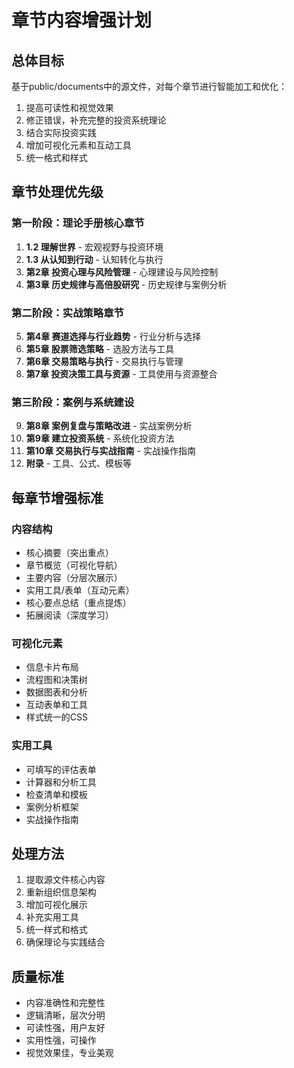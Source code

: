 # 章节内容增强计划

## 总体目标
基于public/documents中的源文件，对每个章节进行智能加工和优化：
1. 提高可读性和视觉效果
2. 修正错误，补充完整的投资系统理论
3. 结合实际投资实践
4. 增加可视化元素和互动工具
5. 统一格式和样式

## 章节处理优先级

### 第一阶段：理论手册核心章节
1. **1.2 理解世界** - 宏观视野与投资环境
2. **1.3 从认知到行动** - 认知转化与执行
3. **第2章 投资心理与风险管理** - 心理建设与风险控制
4. **第3章 历史规律与高倍股研究** - 历史规律与案例分析

### 第二阶段：实战策略章节
5. **第4章 赛道选择与行业趋势** - 行业分析与选择
6. **第5章 股票筛选策略** - 选股方法与工具
7. **第6章 交易策略与执行** - 交易执行与管理
8. **第7章 投资决策工具与资源** - 工具使用与资源整合

### 第三阶段：案例与系统建设
9. **第8章 案例复盘与策略改进** - 实战案例分析
10. **第9章 建立投资系统** - 系统化投资方法
11. **第10章 交易执行与实战指南** - 实战操作指南
12. **附录** - 工具、公式、模板等

## 每章节增强标准

### 内容结构
- 核心摘要（突出重点）
- 章节概览（可视化导航）
- 主要内容（分层次展示）
- 实用工具/表单（互动元素）
- 核心要点总结（重点提炼）
- 拓展阅读（深度学习）

### 可视化元素
- 信息卡片布局
- 流程图和决策树
- 数据图表和分析
- 互动表单和工具
- 样式统一的CSS

### 实用工具
- 可填写的评估表单
- 计算器和分析工具
- 检查清单和模板
- 案例分析框架
- 实战操作指南

## 处理方法
1. 提取源文件核心内容
2. 重新组织信息架构
3. 增加可视化展示
4. 补充实用工具
5. 统一样式和格式
6. 确保理论与实践结合

## 质量标准
- 内容准确性和完整性
- 逻辑清晰，层次分明
- 可读性强，用户友好
- 实用性强，可操作
- 视觉效果佳，专业美观 
